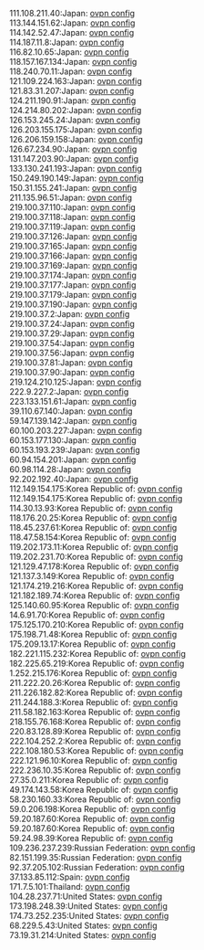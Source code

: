 111.108.211.40:Japan: [ovpn config](vpn/111_108_211_40.ovpn)  
113.144.151.62:Japan: [ovpn config](vpn/113_144_151_62.ovpn)  
114.142.52.47:Japan: [ovpn config](vpn/114_142_52_47.ovpn)  
114.187.11.8:Japan: [ovpn config](vpn/114_187_11_8.ovpn)  
116.82.10.65:Japan: [ovpn config](vpn/116_82_10_65.ovpn)  
118.157.167.134:Japan: [ovpn config](vpn/118_157_167_134.ovpn)  
118.240.70.11:Japan: [ovpn config](vpn/118_240_70_11.ovpn)  
121.109.224.163:Japan: [ovpn config](vpn/121_109_224_163.ovpn)  
121.83.31.207:Japan: [ovpn config](vpn/121_83_31_207.ovpn)  
124.211.190.91:Japan: [ovpn config](vpn/124_211_190_91.ovpn)  
124.214.80.202:Japan: [ovpn config](vpn/124_214_80_202.ovpn)  
126.153.245.24:Japan: [ovpn config](vpn/126_153_245_24.ovpn)  
126.203.155.175:Japan: [ovpn config](vpn/126_203_155_175.ovpn)  
126.206.159.158:Japan: [ovpn config](vpn/126_206_159_158.ovpn)  
126.67.234.90:Japan: [ovpn config](vpn/126_67_234_90.ovpn)  
131.147.203.90:Japan: [ovpn config](vpn/131_147_203_90.ovpn)  
133.130.241.193:Japan: [ovpn config](vpn/133_130_241_193.ovpn)  
150.249.190.149:Japan: [ovpn config](vpn/150_249_190_149.ovpn)  
150.31.155.241:Japan: [ovpn config](vpn/150_31_155_241.ovpn)  
211.135.96.51:Japan: [ovpn config](vpn/211_135_96_51.ovpn)  
219.100.37.110:Japan: [ovpn config](vpn/219_100_37_110.ovpn)  
219.100.37.118:Japan: [ovpn config](vpn/219_100_37_118.ovpn)  
219.100.37.119:Japan: [ovpn config](vpn/219_100_37_119.ovpn)  
219.100.37.126:Japan: [ovpn config](vpn/219_100_37_126.ovpn)  
219.100.37.165:Japan: [ovpn config](vpn/219_100_37_165.ovpn)  
219.100.37.166:Japan: [ovpn config](vpn/219_100_37_166.ovpn)  
219.100.37.169:Japan: [ovpn config](vpn/219_100_37_169.ovpn)  
219.100.37.174:Japan: [ovpn config](vpn/219_100_37_174.ovpn)  
219.100.37.177:Japan: [ovpn config](vpn/219_100_37_177.ovpn)  
219.100.37.179:Japan: [ovpn config](vpn/219_100_37_179.ovpn)  
219.100.37.190:Japan: [ovpn config](vpn/219_100_37_190.ovpn)  
219.100.37.2:Japan: [ovpn config](vpn/219_100_37_2.ovpn)  
219.100.37.24:Japan: [ovpn config](vpn/219_100_37_24.ovpn)  
219.100.37.29:Japan: [ovpn config](vpn/219_100_37_29.ovpn)  
219.100.37.54:Japan: [ovpn config](vpn/219_100_37_54.ovpn)  
219.100.37.56:Japan: [ovpn config](vpn/219_100_37_56.ovpn)  
219.100.37.81:Japan: [ovpn config](vpn/219_100_37_81.ovpn)  
219.100.37.90:Japan: [ovpn config](vpn/219_100_37_90.ovpn)  
219.124.210.125:Japan: [ovpn config](vpn/219_124_210_125.ovpn)  
222.9.227.2:Japan: [ovpn config](vpn/222_9_227_2.ovpn)  
223.133.151.61:Japan: [ovpn config](vpn/223_133_151_61.ovpn)  
39.110.67.140:Japan: [ovpn config](vpn/39_110_67_140.ovpn)  
59.147.139.142:Japan: [ovpn config](vpn/59_147_139_142.ovpn)  
60.100.203.227:Japan: [ovpn config](vpn/60_100_203_227.ovpn)  
60.153.177.130:Japan: [ovpn config](vpn/60_153_177_130.ovpn)  
60.153.193.239:Japan: [ovpn config](vpn/60_153_193_239.ovpn)  
60.94.154.201:Japan: [ovpn config](vpn/60_94_154_201.ovpn)  
60.98.114.28:Japan: [ovpn config](vpn/60_98_114_28.ovpn)  
92.202.192.40:Japan: [ovpn config](vpn/92_202_192_40.ovpn)  
112.149.154.175:Korea Republic of: [ovpn config](vpn/112_149_154_175.ovpn)  
112.149.154.175:Korea Republic of: [ovpn config](vpn/112_149_154_175.ovpn)  
114.30.13.93:Korea Republic of: [ovpn config](vpn/114_30_13_93.ovpn)  
118.176.20.25:Korea Republic of: [ovpn config](vpn/118_176_20_25.ovpn)  
118.45.237.61:Korea Republic of: [ovpn config](vpn/118_45_237_61.ovpn)  
118.47.58.154:Korea Republic of: [ovpn config](vpn/118_47_58_154.ovpn)  
119.202.173.11:Korea Republic of: [ovpn config](vpn/119_202_173_11.ovpn)  
119.202.231.70:Korea Republic of: [ovpn config](vpn/119_202_231_70.ovpn)  
121.129.47.178:Korea Republic of: [ovpn config](vpn/121_129_47_178.ovpn)  
121.137.3.149:Korea Republic of: [ovpn config](vpn/121_137_3_149.ovpn)  
121.174.219.216:Korea Republic of: [ovpn config](vpn/121_174_219_216.ovpn)  
121.182.189.74:Korea Republic of: [ovpn config](vpn/121_182_189_74.ovpn)  
125.140.60.95:Korea Republic of: [ovpn config](vpn/125_140_60_95.ovpn)  
14.6.91.70:Korea Republic of: [ovpn config](vpn/14_6_91_70.ovpn)  
175.125.170.210:Korea Republic of: [ovpn config](vpn/175_125_170_210.ovpn)  
175.198.71.48:Korea Republic of: [ovpn config](vpn/175_198_71_48.ovpn)  
175.209.13.17:Korea Republic of: [ovpn config](vpn/175_209_13_17.ovpn)  
182.221.115.232:Korea Republic of: [ovpn config](vpn/182_221_115_232.ovpn)  
182.225.65.219:Korea Republic of: [ovpn config](vpn/182_225_65_219.ovpn)  
1.252.215.176:Korea Republic of: [ovpn config](vpn/1_252_215_176.ovpn)  
211.222.20.26:Korea Republic of: [ovpn config](vpn/211_222_20_26.ovpn)  
211.226.182.82:Korea Republic of: [ovpn config](vpn/211_226_182_82.ovpn)  
211.244.188.3:Korea Republic of: [ovpn config](vpn/211_244_188_3.ovpn)  
211.58.182.163:Korea Republic of: [ovpn config](vpn/211_58_182_163.ovpn)  
218.155.76.168:Korea Republic of: [ovpn config](vpn/218_155_76_168.ovpn)  
220.83.128.89:Korea Republic of: [ovpn config](vpn/220_83_128_89.ovpn)  
222.104.252.2:Korea Republic of: [ovpn config](vpn/222_104_252_2.ovpn)  
222.108.180.53:Korea Republic of: [ovpn config](vpn/222_108_180_53.ovpn)  
222.121.96.10:Korea Republic of: [ovpn config](vpn/222_121_96_10.ovpn)  
222.236.10.35:Korea Republic of: [ovpn config](vpn/222_236_10_35.ovpn)  
27.35.0.211:Korea Republic of: [ovpn config](vpn/27_35_0_211.ovpn)  
49.174.143.58:Korea Republic of: [ovpn config](vpn/49_174_143_58.ovpn)  
58.230.160.33:Korea Republic of: [ovpn config](vpn/58_230_160_33.ovpn)  
59.0.206.198:Korea Republic of: [ovpn config](vpn/59_0_206_198.ovpn)  
59.20.187.60:Korea Republic of: [ovpn config](vpn/59_20_187_60.ovpn)  
59.20.187.60:Korea Republic of: [ovpn config](vpn/59_20_187_60.ovpn)  
59.24.98.39:Korea Republic of: [ovpn config](vpn/59_24_98_39.ovpn)  
109.236.237.239:Russian Federation: [ovpn config](vpn/109_236_237_239.ovpn)  
82.151.199.35:Russian Federation: [ovpn config](vpn/82_151_199_35.ovpn)  
92.37.205.102:Russian Federation: [ovpn config](vpn/92_37_205_102.ovpn)  
37.133.85.112:Spain: [ovpn config](vpn/37_133_85_112.ovpn)  
171.7.5.101:Thailand: [ovpn config](vpn/171_7_5_101.ovpn)  
104.28.237.71:United States: [ovpn config](vpn/104_28_237_71.ovpn)  
173.198.248.39:United States: [ovpn config](vpn/173_198_248_39.ovpn)  
174.73.252.235:United States: [ovpn config](vpn/174_73_252_235.ovpn)  
68.229.5.43:United States: [ovpn config](vpn/68_229_5_43.ovpn)  
73.19.31.214:United States: [ovpn config](vpn/73_19_31_214.ovpn)  
